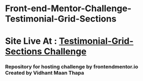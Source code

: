 # Front-end-Mentor-Challenge-Testimonial-Grid-Sections
<h1>Site Live At : <a href="https://vidhant007.github.io/Front-end-Mentor-Challenge-Testimonial-Grid-Sections/">Testimonial-Grid-Sections Challenge</a></h1>
<h3>Repository for hosting challenge by frontendmentor.io <br>
Created by Vidhant Maan Thapa</h3>
